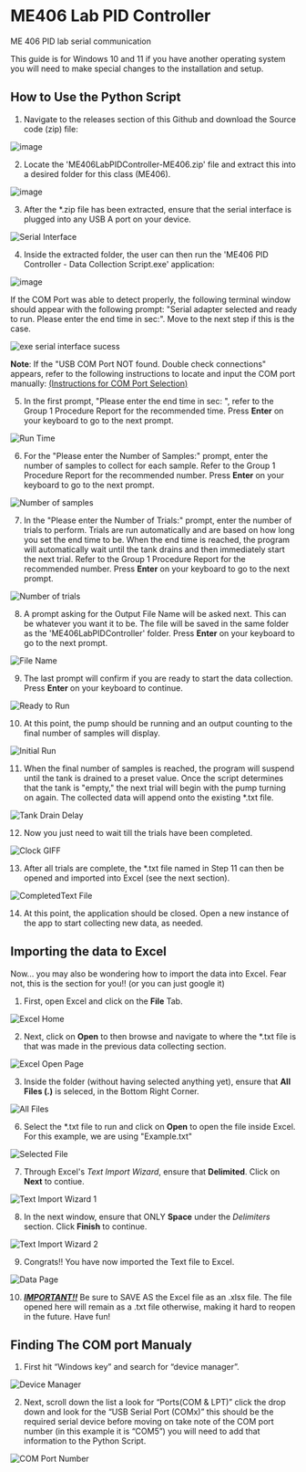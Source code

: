 # ME406 Lab PID Controller
ME 406 PID lab serial communication

This guide is for Windows 10 and 11 if you have another operating system you will need to make special changes to the installation and setup.


## How to Use the Python Script

1.  Navigate to the releases section of this Github and download the Source code (zip) file:

![image](https://github.com/user-attachments/assets/596fd35e-56a0-452c-bb92-30650369579d)

2.	Locate the 'ME406LabPIDController-ME406.zip' file and extract this into a desired folder for this class (ME406). 

![image](https://github.com/user-attachments/assets/00335b1d-320d-4746-bf5c-5efcdb70adb7)

3. After the *.zip file has been extracted, ensure that the serial interface is plugged into any USB A port on your device. 

![Serial Interface](/Python%20PID%20Control%20Screenshots/HTUTPS/HTUTPS_3_Serial%20Interface.png "Serial Interface")

4.	Inside the extracted folder, the user can then run the 'ME406 PID Controller - Data Collection Script.exe' application:

![image](https://github.com/user-attachments/assets/3e050b5e-3f78-4984-a3c6-fa4433675a9a)

If the COM Port was able to detect properly, the following terminal window should appear with the following prompt: "Serial adapter selected and ready to run. Please enter the end time in sec:". Move to the next step if this is the case.

![exe serial interface sucess](/Python%20PID%20Control%20Screenshots/HTUTPS/HTUTPS_4_exe%20serial%20adapter%20sucess.png "exe serial interface sucess")

**Note**: If the "USB COM Port NOT found. Double check connections" appears, refer to the following instructions to locate and input the COM port manually: [(Instructions for COM Port Selection)](https://github.com/Engineerboy02/ME406LabPIDController/tree/main?tab=readme-ov-file#finding-the-com-port-manualy)

5.	In the first prompt, "Please enter the end time in sec: ", refer to the Group 1 Procedure Report for the recommended time. Press **Enter** on your keyboard to go to the next prompt.

![Run Time](/Python%20PID%20Control%20Screenshots/HTUTPS/HTUTPS_5_end%20time.png "Run Time")

6.	For the "Please enter the Number of Samples:" prompt, enter the number of samples to collect for each sample. Refer to the Group 1 Procedure Report for the recommended number. Press **Enter** on your keyboard to go to the next prompt.

![Number of samples](/Python%20PID%20Control%20Screenshots/HTUTPS/HTUTPS_6_number%20of%20samples.png "Number of samples")

7.	In the "Please enter the Number of Trials:" prompt, enter the number of trials to perform. Trials are run automatically and are based on how long you set the end time to be. When the end time is reached, the program will automatically wait until the tank drains and then immediately start the next trial. Refer to the Group 1 Procedure Report for the recommended number. Press **Enter** on your keyboard to go to the next prompt.

![Number of trials](/Python%20PID%20Control%20Screenshots/HTUTPS/HTUTPS_7_number%20of%20trials.png "Number of trials")

8.	A prompt asking for the Output File Name will be asked next. This can be whatever you want it to be. The file will be saved in the same folder as the 'ME406LabPIDController' folder. Press **Enter** on your keyboard to go to the next prompt.

![File Name](/Python%20PID%20Control%20Screenshots/HTUTPS/HTUTPS_8_filename.png "File Name")

9.	The last prompt will confirm if you are ready to start the data collection. Press **Enter** on your keyboard to continue.

![Ready to Run](/Python%20PID%20Control%20Screenshots/HTUTPS/HTUTPS_9_ready%20to%20run%20confirmation.png "Ready to Run")

10.	At this point, the pump should be running and an output counting to the final number of samples will display. 

![Initial Run](/Python%20PID%20Control%20Screenshots/HTUTPS/HTUTPS_10_Run%20Sampiling.png "Initial Run")

11.	When the final number of samples is reached, the program will suspend until the tank is drained to a preset value. Once the script determines that the tank is "empty," the next trial will begin with the pump turning on again. The collected data will append onto the existing *.txt file. 

![Tank Drain Delay](/Python%20PID%20Control%20Screenshots/HTUTPS/HTUTPS_11_VSC%20Terminal%20during%20first%20delay.png "Tank Drain Delay")

12.	Now you just need to wait till the trials have been completed.

![Clock GIFF](https://media.giphy.com/media/v1.Y2lkPTc5MGI3NjExNmUzcGpvazBidmg5bDYwZW92c3B2MWhldW94aGxzZWttbnlqaTJ6cCZlcD12MV9naWZzX3NlYXJjaCZjdD1n/3oz8xKaR836UJOYeOc/giphy.gif "Clock GIFF")

13.	After all trials are complete, the *.txt file named in Step 11 can then be opened and imported into Excel (see the next section).

![CompletedText File](/Python%20PID%20Control%20Screenshots/HTUTPS/HTUTPS_13_VSC%20Terminal%20after%20completion.png "Compleated Text File")

14.	At this point, the application should be closed. Open a new instance of the app to start collecting new data, as needed.


## Importing the data to Excel
Now... you may also be wondering how to import the data into Excel. Fear not, this is the section for you!! (or you can just google it)

1.	First, open Excel and click on the **File** Tab.

![Excel Home](/Python%20PID%20Control%20Screenshots/Excel/EFC_2_Excel%20Home%20page.png "Excel Home")

2.	Next, click on **Open** to then browse and navigate to where the *.txt file is that was made in the previous data collecting section.

![Excel Open Page](/Python%20PID%20Control%20Screenshots/Excel/EFC_3_Excel%20open%20page.png "Excel Open Page")

3.	Inside the folder (without having selected anything yet), ensure that **All Files (*.*)** is seleced, in the Bottom Right Corner.

![All Files](/Python%20PID%20Control%20Screenshots/Excel/EFC_5_filled%20File%20explorer.png "All Files")

6.	Select the *.txt file to run and click on **Open** to open the file inside Excel. For this example, we are using "Example.txt"

![Selected File](/Python%20PID%20Control%20Screenshots/Excel/EFC_6_selected%20File%20explorer.png "Selected File")

7.	Through Excel's _Text Import Wizard_, ensure that **Delimited**. Click on **Next** to contiue.

![Text Import Wizard 1](/Python%20PID%20Control%20Screenshots/Excel/EFC_7_Text%20import%20window.png "Text Import Wizard 1")

8.	In the next window, ensure that ONLY **Space** under the _Delimiters_ section. Click **Finish** to continue. 

![Text Import Wizard 2](/Python%20PID%20Control%20Screenshots/Excel/EFC_8_Text%20import%20finish%20window.png "Text Import Wizard 2")

9.	Congrats!! You have now imported the Text file to Excel.

![Data Page](/Python%20PID%20Control%20Screenshots/Excel/EFC_9_imported%20data.png "Data Page")

10.	[_**IMPORTANT!!**_](https://media.istockphoto.com/id/1315339539/photo/red-stamp-with-megaphone-important.jpg?s=612x612&w=0&k=20&c=GpG7P_-hz9uCHkAdisa0fJqzaWOBcm_MpqtfDKr0B24=) Be sure to SAVE AS the Excel file as an .xlsx file. The file opened here will remain as a .txt file otherwise, making it hard to reopen in the future. Have fun!


## Finding The COM port Manualy

1.	First hit “Windows key” and search for “device manager”.

![Device Manager](/Python%20PID%20Control%20Screenshots/COM/COM_3_Device%20maneger%20search.png "Device Manager")

2.	Next, scroll down the list a look for “Ports(COM & LPT)” click the drop down and look for the “USB Serial Port (COMx)” this should be the required serial device before moving on take note of the COM port number (in this example it is “COM5”) you will need to add that information to the Python Script.

![COM Port Number](/Python%20PID%20Control%20Screenshots/COM/COM_4_Device%20manager%20look%20for%20the%20COMport%20number.png "COM Port Number")
